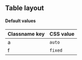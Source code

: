 ## Table layout


<!-- <values.tableLayout> -->
#### Default values
|Classname key|CSS value  |
|-------------|-----------|
|a            |```auto``` |
|f            |```fixed```|

<!-- </values.tableLayout> -->

<!-- <variants.tableLayout> -->

<!-- </variants.tableLayout> -->